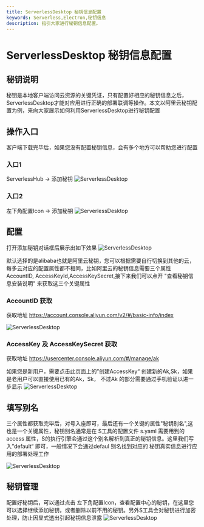 ```yaml
---
title: ServerlessDesktop 秘钥信息配置
keywords: Serverless,Electron,秘钥信息
description: 指引大家进行秘钥信息配置。
---
```

# ServerlessDesktop 秘钥信息配置
## 秘钥说明
秘钥是本地客户端访问云资源的关键凭证，只有配置好相应的秘钥信息之后，ServerlessDesktop才能对应用进行正确的部署联调等操作。本文以阿里云秘钥配置为例，来向大家展示如何利用ServerlessDesktop进行秘钥配置

## 操作入口
客户端下载完毕后，如果您没有配置秘钥信息，会有多个地方可以帮助您进行配置
### 入口1
ServerlessHub -> 添加秘钥 
![ServerlessDesktop](https://img.alicdn.com/imgextra/i4/O1CN01Usjp0n1Ndddw9fx1X_!!6000000001593-2-tps-3378-2032.png)

### 入口2

左下角配置Icon -> 添加秘钥
![ServerlessDesktop](https://img.alicdn.com/imgextra/i2/O1CN01bhzNkO1j7VP4p2Evw_!!6000000004501-2-tps-3378-2032.png)


## 配置

打开添加秘钥对话框后展示出如下效果
![ServerlessDesktop](https://img.alicdn.com/imgextra/i4/O1CN01YptW3O28AaSm9VrDR_!!6000000007892-2-tps-3378-2032.png)

默认选择的是alibaba也就是阿里云秘钥，您可以根据需要自行切换到其他的云，每多云对应的配置属性都不相同，比如阿里云的秘钥信息需要三个属性 AccountID, AccessKeyId,AccessKeySecret,接下来我们可以点开 "查看秘钥信息安装说明" 来获取这三个关键属性

### AccountID 获取

获取地址 https://account.console.aliyun.com/v2/#/basic-info/index

![ServerlessDesktop](https://img.alicdn.com/imgextra/i1/O1CN01zItuN11rfPeWZFSms_!!6000000005658-2-tps-3584-2032.png)
### AccessKey 及 AccessKeySecret 获取

获取地址 https://usercenter.console.aliyun.com/#/manage/ak


如果您是新用户，需要点击此页面上的”创建AccessKey“ 创建新的Ak,Sk，如果是老用户可以直接使用已有的Ak，Sk， 不过Ak 的部分需要通过手机验证以进一步显示
![ServerlessDesktop](https://img.alicdn.com/imgextra/i3/O1CN010CHpGe2483oWWPs3k_!!6000000007345-2-tps-1655-811.png)

## 填写别名
三个属性都获取完毕后，对号入座即可，最后还有一个关键的属性"秘钥别名",这也是一个关键属性，秘钥别名通常是在 S工具的配置文件 s.yaml 需要用到的 access 属性，S的执行引擎会通过这个别名解析到真正的秘钥信息。这里我们写入”default“ 即可，一般情况下会通过defaul 别名找到对应的 秘钥真实信息进行应用的部署处理工作

![ServerlessDesktop](https://img.alicdn.com/imgextra/i3/O1CN01WXEbba1iqYkXWmrCS_!!6000000004464-2-tps-806-626.png)

## 秘钥管理

配置好秘钥后，可以通过点击 左下角配置Icon，查看配置中心的秘钥，在这里您可以选择继续添加秘钥，或者删除以前不用的秘钥。另外S工具会对秘钥进行加密处理，防止因显式透出引起秘钥信息泄露
![ServerlessDesktop](https://img.alicdn.com/imgextra/i2/O1CN01jr3oXo1q943qMdTzP_!!6000000005452-2-tps-1689-987.png
)

